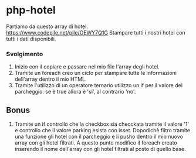 php-hotel
===
Partiamo da questo array di hotel. https://www.codepile.net/pile/OEWY7Q1G
Stampare tutti i nostri hotel con tutti i dati disponibili.
### Svolgimento
1. Inizio con il copiare e passare nel mio file l'array degli hotel.
2. Tramite un foreach creo un ciclo per stampare tutte le informazioni dell'array dentro il mio HTML.
3. Tramite l'utilizzo di un operatore ternario utilizzo un if per il valore del parcheggio: se è true allora è 'si', al contrario 'no'.
## Bonus
1. Tramite un if controllo che la checkbox sia checckata tramite il valore '1' e controllo che il valore parking esista con isset. Dopodichè filtro tramite una funzione gli hotel con il parcheggio e li pusho dentro il mio nuovo array con gli hotel filtrati. A questo punto modifico il foreach creato inserendo il nome dell'array con gli hotel filtrati al posto di quello base.